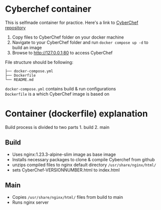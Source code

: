# Cyberchef container

This is selfmade container for practice.
Here's a link to [CyberChef repository](https://github.com/gchq/CyberChef)

1. Copy files to CyberChef folder on your docker machine
2. Navigate to your CyberChef folder and run `docker compose up -d` to build an image
3. Browse to http://127.0.0.1:80 to access CyberChef

File structure should be following:
```
├── docker-compose.yml
├── Dockerfile
└── README.md
```
`docker-compose.yml` contains build & run configurations  
`Dockerfile` is a which CyberChef image is based on

# Container (dockerfile) explanation
Build process is divided to two parts
    1. build
    2. main

## Build

- Uses nginx:1.23.3-alpine-slim image as base image
- Installs necessary packages to clone & compile Cyberchef from github
- unzips compiled files to nginx default directory `/usr/share/nginx/html/`
- sets CyberChef-VERSIONNUMBER.html to index.html

## Main

- Copies `/usr/share/nginx/html/` files from build to main
- Runs nginx server

